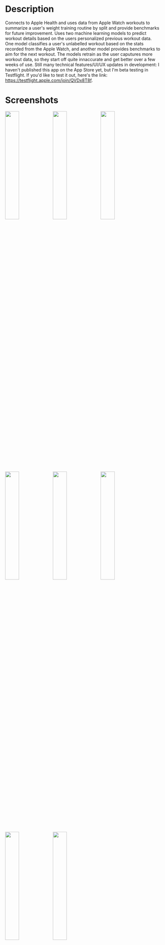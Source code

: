 # Description
Connects to Apple Health and uses data from Apple Watch workouts to summarize a user's weight training routine by split and provide benchmarks for future improvement. Uses two machine learning models to predict workout details based on the users personalized previous workout data. One model classifies a user's unlabelled workout based on the stats recorded from the Apple Watch, and another model provides benchmarks to aim for the next workout. The models retrain as the user caputures more workout data, so they start off quite innaccurate and get better over a few weeks of use. Still many technical features/UI/UX updates in development: I haven't published this app on the App Store yet, but I'm beta testing in Testflight. If you'd like to test it out, here's the link: https://testflight.apple.com/join/QVDx8T8f. 
# Screenshots
<img src="https://github.com/rohitkatakam/LiftAnalyzer/assets/104106645/b2b19374-9f2c-433a-baf4-a54f31c64afd" width=30% height=30%>
<img src="https://github.com/rohitkatakam/LiftAnalyzer/assets/104106645/f065443a-671b-4d15-9564-7921fdc663b8" width=30% height=30%>
<img src="https://github.com/rohitkatakam/LiftAnalyzer/assets/104106645/eb546ebf-f8da-4839-9a19-512349938f62" width=30% height=30%>  
<img src="https://github.com/user-attachments/assets/afd1869a-13a9-4771-9c01-02c27e1ab0f0" width=30% height=30%>
<img src="https://github.com/rohitkatakam/LiftAnalyzer/assets/104106645/0f229930-0b02-4bb3-adb5-4606132298bf" width=30% height=30%>
<img src="https://github.com/rohitkatakam/LiftAnalyzer/assets/104106645/42ece28c-bb41-43e6-b744-3747270dc4d4" width=30% height=30%>
<img src="https://github.com/rohitkatakam/LiftAnalyzer/assets/104106645/2405f714-1c8b-49e0-bab2-949392db5b1c" width=30% height=30%>
<img src="https://github.com/rohitkatakam/LiftAnalyzer/assets/104106645/882c7313-f88c-413d-a5e2-d59e9e8f7e19" width=30% height=30%>

